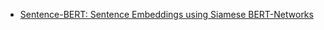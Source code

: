 - [Sentence-BERT: Sentence Embeddings using Siamese BERT-Networks](https://github.com/KimRass/Sentence-BERT/blob/main/papers/sentence_bert_sentence_embeddings_using_siamese_bert_network.pdf)
